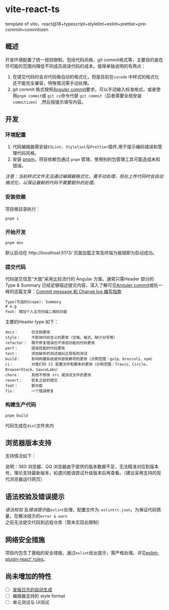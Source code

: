 # vite-react-ts
template of vite，react@18+typescript+stylelint+eslint+prettier+pre-commiit+commitizen

## 概述
开发环境配置了统一规则限制，包括代码风格、git commit格式等，主要目的是在尽可能的范围内降低不同成员阅读代码的成本。值得单独说明的有两点：
1. 在提交代码时会对代码做自动的格式化，但是目前在`vscode` 中样式的格式化还不能完全兼容，特殊情况需手动处理。
2. git commit 格式按照[Anguler commit](https://github.com/angular/angular/blob/main/CONTRIBUTING.md#commit)要求，可以手动输入标准格式，或者使用`pnpm commit`或 `git cz`命令代替 `git commit`（后者需要全局安装`commitizen`） ,然后按提示填写内容。

## 开发

### 环境配置

1. 代码编辑器需安装`ESLint`、`Stylelint`与`Prettier`插件,用于提示编码错误和管理代码风格。
2. 安装 [pnpm](https://pnpm.io/installation)，项目依赖包通过 `pnpm` 管理，使用别的包管理工具可能造成未知错误。

*注意：当前样式文件无法通过编辑器格式化，需手动处理，但在上传代码时会自动格式化，以保证最新的代码不需要额外的处理。*

### 安装依赖

项目根目录执行：

```
pnpm i
```

### 开始开发

```
pnpm dev
```

默认启动在 _http://localhost:5173/_ 页面加载正常及终端为报错即为启动成功。

### 提交代码
代码提交信息“大致”采用比较流行的 Angular 方案。通常只需Header 部分的 Type & Summary 已经足够描述提交内容，深入了解可见[Anguler commit](https://github.com/angular/angular/blob/main/CONTRIBUTING.md)或阮一峰的这篇文章：[Commit message 和 Change log 编写指南
](http://www.ruanyifeng.com/blog/2016/01/commit_message_change_log.html)

```
Type(可选的Scope): Summary
# e.g
feat: 增加个人主页扫描二维码功能
```

主要的Header type 如下：
```
docs：      仅文档更改
style：     不影响代码含义的更改（空格、格式、缺少分号等）
refactor：  既不修复错误也不添加功能的代码更改
perf：      提高性能的代码更改
test：      添加缺失的测试或纠正现有的测试
build：     影响构建系统或外部依赖项的更改（示例范围：gulp、broccoli、npm）
ci：        对我们的 CI 配置文件和脚本的更改（示例范围：Travis、Circle、BrowserStack、SauceLabs）
chore：     其他不修改 src 或测试文件的更改
revert：    恢复之前的提交
feat：      新功能
fix：       一个错误修复
```

### 构建生产代码

```
pnpm build
```

代码生成在`dist`文件夹内

## 浏览器版本支持

支持情况如下：

说明：360 浏览器、QQ 浏览器由于提供的版本数据不足，无法精准对应到版本号，理论支持最新版本，如遇问题请尝试升级版本后再查看。（建议采用支持的现代浏览器运行网页）

## 语法校验及错误提示

_语法校验_ 及*错误提示*由`eslint`处理，配置文件为`.eslintrc.json`，为保证代码质量，在解决提示的`error & warn`之前无法提交代码到远程仓库（暂未实现此限制）

## 网络安全措施

项目内包含了基础的安全措施，通过`eslint`给出提示，需严格处理。详见[eslint-plugin-react' rules](https://github.com/jsx-eslint/eslint-plugin-react/tree/master/docs/rules)。

## 尚未增加的特性
- [ ] [发版日志的自动生成](https://github.com/conventional-changelog/conventional-changelog)
- [ ] 编辑器支持的 style format
- [ ] 单元测试与 UI测试